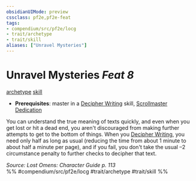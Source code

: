 ```yaml
---
obsidianUIMode: preview
cssclass: pf2e,pf2e-feat
tags:
- compendium/src/pf2e/locg
- trait/archetype
- trait/skill
aliases: ["Unravel Mysteries"]
---
```

# Unravel Mysteries  *Feat 8*  
[archetype](/rules/traits/archetype.md)  [skill](/rules/traits/skill.md)  

- **Prerequisites**: master in a [Decipher Writing](/rules/actions/decipher-writing.md) skill, [Scrollmaster Dedication](/compendium/feats/scrollmaster-dedication-locg.md)

You can understand the true meaning of texts quickly, and even when you get lost or hit a dead end, you aren't discouraged from making further attempts to get to the bottom of things. When you [Decipher Writing](/rules/actions/decipher-writing.md), you need only half as long as usual (reducing the time from about 1 minute to about half a minute per page), and if you fail, you don't take the usual –2 circumstance penalty to further checks to decipher that text.

*Source: Lost Omens: Character Guide p. 113*  
%% #compendium/src/pf2e/locg #trait/archetype #trait/skill %%